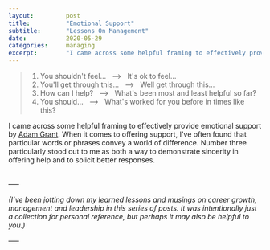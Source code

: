 ```yaml
---
layout:         post
title:          "Emotional Support"
subtitle:		"Lessons On Management"
date:           2020-05-29
categories:     managing
excerpt: 		"I came across some helpful framing to effectively provide emotional support by Adam Grant. When it comes to offering support, I've often found that particular words or phrases convey a world of difference."
---
```


> 1. You shouldn't feel... &nbsp;&nbsp;-->&nbsp;&nbsp; It's ok to feel...
> 2. You'll get through this... &nbsp;&nbsp;-->&nbsp;&nbsp; Well get through this...
> 3. How can I help? &nbsp;&nbsp;-->&nbsp;&nbsp; What's been most and least helpful so far?
> 4. You should... &nbsp;&nbsp;-->&nbsp;&nbsp; What's worked for you before in times like this?

I came across some helpful framing to effectively provide emotional support by [Adam Grant](https://en.wikipedia.org/wiki/Adam_Grant). When it comes to offering support, I've often found that particular words or phrases convey a world of difference. Number three particularly stood out to me as both a way to demonstrate sincerity in offering help and to solicit better responses.

<br>
–––

*(I’ve been jotting down my learned lessons and musings on career growth, management and leadership in this series of posts. It was intentionally just a collection for personal reference, but perhaps it may also be helpful to you.)*

–––